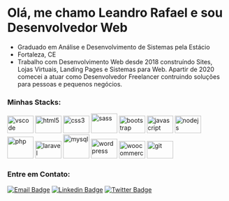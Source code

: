 # Olá, me chamo Leandro Rafael e sou Desenvolvedor Web

* Graduado em Análise e Desenvolvimento de Sistemas pela Estácio
* Fortaleza, CE
* Trabalho com Desenvolvimento Web desde 2018 construíndo Sites, Lojas Virtuais, Landing Pages e Sistemas para Web. Apartir de 2020 comecei a atuar como Desenvolvedor Freelancer contruindo soluções para pessoas e pequenos negócios.

### Minhas Stacks:

<img src="https://cdn.jsdelivr.net/gh/devicons/devicon/icons/vscode/vscode-original.svg" alt="vscode" title="VSCODE" width="60" height="40" style="max-width:100%;"></img>
<img src="https://cdn.jsdelivr.net/gh/devicons/devicon/icons/html5/html5-original.svg" alt="html5" title="HTML5" width="60" height="40" style="max-width:100%;"></img>
<img src="https://cdn.jsdelivr.net/gh/devicons/devicon/icons/css3/css3-original.svg" alt="css3" title="CSS3"    width="60" height="40" style="max-width:100%;"></img>
<img src="https://cdn.jsdelivr.net/gh/devicons/devicon/icons/sass/sass-original.svg" alt="sass" title="SASS" width="60" height="45" style="max-width:100%;"></img>
<img src="https://cdn.jsdelivr.net/gh/devicons/devicon/icons/bootstrap/bootstrap-original.svg" title="BOOTSTRAP" alt="bootstrap" width="60" height="40" style="max-width: 100%;"></img>
<img src="https://cdn.jsdelivr.net/gh/devicons/devicon/icons/javascript/javascript-original.svg" title="JAVASCRIPT" alt="javascript" width="60" height="40" style="max-width:100%;"></img>
<img src="https://cdn.jsdelivr.net/gh/devicons/devicon/icons/nodejs/nodejs-original.svg" title="NODEJS" alt="nodejs" width="60" height="40" style="max-width:100%;"></img>
<img src="https://cdn.jsdelivr.net/gh/devicons/devicon/icons/php/php-plain.svg" title="PHP" alt="php"   width="60" height="50" style="max-width:100%;"></img>
<img src="https://cdn.jsdelivr.net/gh/devicons/devicon/icons/laravel/laravel-plain-wordmark.svg" title="LARAVEL" alt="laravel" width="60" height="40" style="max-width:100%;"></img>
<img src="https://cdn.jsdelivr.net/gh/devicons/devicon/icons/mysql/mysql-original-wordmark.svg" title="MYSQL" alt="mysql" width="60" height="55" style="max-width:100%;"></img>
<img src="https://cdn.jsdelivr.net/gh/devicons/devicon/icons/wordpress/wordpress-plain-wordmark.svg" title="WORDPRESS" alt="wordpress" width="60" height="45" style="max-width:100%;"></img>
<img src="https://cdn.jsdelivr.net/gh/devicons/devicon/icons/woocommerce/woocommerce-original.svg" title="WOOCOMMERCE" alt="woocommerce" width="60" height="40" style="max-width:100%;"></img>
<img src="https://cdn.jsdelivr.net/gh/devicons/devicon/icons/git/git-original.svg" title="GIT" alt="git"   width="60" height="40" style="max-width:100%;"></img>

### Entre em Contato:

[![Email Badge](https://img.shields.io/badge/Gmail-D14836?style=for-the-badge&logo=gmail&logoColor=white&link=mailto:leandrorafael.contato@gmail.com)](mailto:leandrorafael.contato@gmail.com)
[![Linkedin Badge](https://img.shields.io/badge/LinkedIn-0077B5?style=for-the-badge&logo=linkedin&logoColor=white&link=https://www.linkedin.com/in/leandrorafael-dev/)](https://www.linkedin.com/in/leandrorafael-dev/ )
[![Twitter Badge](https://img.shields.io/badge/Twitter-1DA1F2?style=for-the-badge&logo=twitter&logoColor=white&link=https://twitter.com/leandrorafaelBR)](https://twitter.com/leandrorafaelBR)